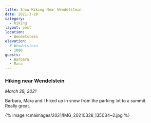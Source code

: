 ```yaml
---
title: Snow Hiking Near Wendelstein
date: 2021-3-28
category:
  - hiking
layout: post
location:
  - Wendelstein
elevation:
  # Wendelstein
  - 1000
guests:
  - Barbara
  - Mara
---
```


### Hiking near Wendelstein
_March 28, 2021_

Barbara, Mara and I hiked up in snow from the parking lot to a summit. Really great.

{% image /cmaimages/2021/IMG_20210328_135034~2.jpg %}
